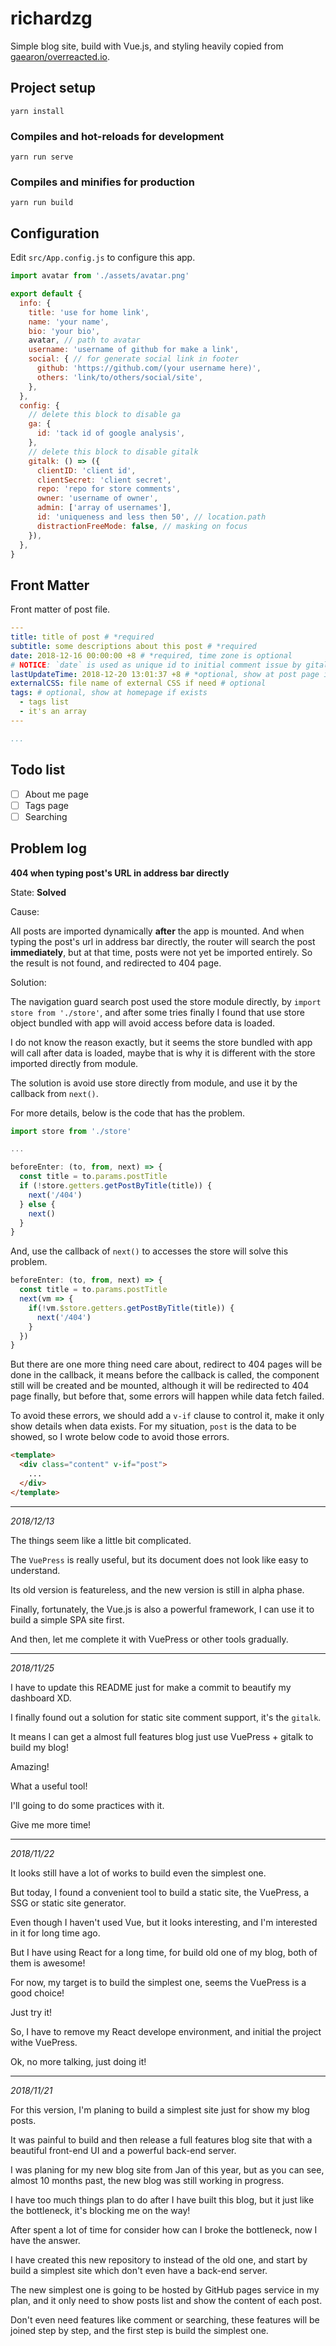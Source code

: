 # richardzg

Simple blog site, build with Vue.js, and styling heavily copied from [gaearon/overreacted.io](https://github.com/gaearon/overreacted.io).

## Project setup

```
yarn install
```

### Compiles and hot-reloads for development

```
yarn run serve
```

### Compiles and minifies for production

```
yarn run build
```

## Configuration

Edit `src/App.config.js` to configure this app.

```js
import avatar from './assets/avatar.png'

export default {
  info: {
    title: 'use for home link',
    name: 'your name',
    bio: 'your bio',
    avatar, // path to avatar
    username: 'username of github for make a link',
    social: { // for generate social link in footer
      github: 'https://github.com/(your username here)',
      others: 'link/to/others/social/site',
    },
  },
  config: {
    // delete this block to disable ga
    ga: {
      id: 'tack id of google analysis',
    },
    // delete this block to disable gitalk
    gitalk: () => ({
      clientID: 'client id',
      clientSecret: 'client secret',
      repo: 'repo for store comments',
      owner: 'username of owner',
      admin: ['array of usernames'],
      id: 'uniqueness and less then 50', // location.path
      distractionFreeMode: false, // masking on focus
    }),
  },
}
```

## Front Matter

Front matter of post file.

```yaml
---
title: title of post # *required
subtitle: some descriptions about this post # *required
date: 2018-12-16 00:00:00 +8 # *required, time zone is optional
# NOTICE: `date` is used as unique id to initial comment issue by gitalk, so DO NOT change it after comment issue was created! Otherwise new issue will be created.
lastUpdateTime: 2018-12-20 13:01:37 +8 # *optional, show at post page if exists
externalCSS: file name of external CSS if need # optional
tags: # optional, show at homepage if exists
  - tags list
  - it's an array
---

...

```

## Todo list

- [ ] About me page
- [ ] Tags page
- [ ] Searching

## Problem log

**404 when typing post's URL in address bar directly**

State: **Solved**

Cause:

All posts are imported dynamically **after** the app is mounted. And when typing the post's url in address bar directly, the router will search the post **immediately**, but at that time, posts were not yet be imported entirely. So the result is not found, and redirected to 404 page.

Solution:

The navigation guard search post used the store module directly, by `import store from './store'`, and after some tries finally I found that use store object bundled with app will avoid access before data is loaded.

I do not know the reason exactly, but it seems the store bundled with app will call after data is loaded, maybe that is why it is different with the store imported directly from module.

The solution is avoid use store directly from module, and use it by the callback from `next()`.

For more details, below is the code that has the problem.

```js
import store from './store'

...

beforeEnter: (to, from, next) => {
  const title = to.params.postTitle
  if (!store.getters.getPostByTitle(title)) {
    next('/404')
  } else {
    next()
  }
}
```

And, use the callback of `next()` to accesses the store will solve this problem.

```js
beforeEnter: (to, from, next) => {
  const title = to.params.postTitle
  next(vm => {
    if(!vm.$store.getters.getPostByTitle(title)) {
      next('/404')
    }
  })
}
```

But there are one more thing need care about, redirect to 404 pages will be done in the callback, it means before the callback is called, the component still will be created and be mounted, although it will be redirected to 404 page finally, but before that, some errors will happen while data fetch failed.

To avoid these errors, we should add a `v-if` clause to control it, make it only show details when data exists. For my situation, `post` is the data to be showed, so I wrote below code to avoid those errors.

```html
<template>
  <div class="content" v-if="post">
    ...
  </div>
</template>
```

---

_2018/12/13_

The things seem like a little bit complicated.

The `VuePress` is really useful, but its document does not look like easy to understand.

Its old version is featureless, and the new version is still in alpha phase.

Finally, fortunately, the Vue.js is also a powerful framework, I can use it to build a simple SPA site first.

And then, let me complete it with VuePress or other tools gradually.

---

_2018/11/25_

I have to update this README just for make a commit to beautify my dashboard XD.

I finally found out a solution for static site comment support, it's the `gitalk`.

It means I can get a almost full features blog just use VuePress + gitalk to build my blog!

Amazing!

What a useful tool!

I'll going to do some practices with it.

Give me more time!

---

_2018/11/22_

It looks still have a lot of works to build even the simplest one.

But today, I found a convenient tool to build a static site, the VuePress, a SSG or static site generator.

Even though I haven't used Vue, but it looks interesting, and I'm interested in it for long time ago.

But I have using React for a long time, for build old one of my blog, both of them is awesome!

For now, my target is to build the simplest one, seems the VuePress is a good choice!

Just try it!

So, I have to remove my React develope environment, and initial the project withe VuePress.

Ok, no more talking, just doing it!

---

_2018/11/21_

For this version, I'm planing to build a simplest site just for show my blog posts.

It was painful to build and then release a full features blog site that with a beautiful front-end UI and a powerful back-end server.

I was planing for my new blog site from Jan of this year, but as you can see, almost 10 months past, the new blog was still working in progress.

I have too much things plan to do after I have built this blog, but it just like the bottleneck, it's blocking me on the way!

After spent a lot of time for consider how can I broke the bottleneck, now I have the answer.

I have created this new repository to instead of the old one, and start by build a simplest site which don't even have a back-end server.

The new simplest one is going to be hosted by GitHub pages service in my plan, and it only need to show posts list and show the content of each post.

Don't even need features like comment or searching, these features will be joined step by step, and the first step is build the simplest one.
